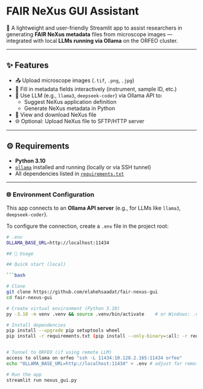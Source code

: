 # FAIR NeXus GUI Assistant

🔬 A lightweight and user-friendly Streamlit app to assist researchers in generating **FAIR NeXus metadata** files from microscope images — integrated with local **LLMs running via Ollama** on the ORFEO cluster.

---

## ✨ Features

- 📤 Upload microscope images (`.tif`, `.png`, `.jpg`)
- 🧾 Fill in metadata fields interactively (instrument, sample ID, etc.)
- 🧠 Use LLM (e.g., `llama3`, `deepseek-coder`) via Ollama API to:
  - Suggest NeXus application definition
  - Generate NeXus metadata in Python
- 💾 View and download NeXus file
- 🌐 Optional: Upload NeXus file to SFTP/HTTP server

---

## ⚙️ Requirements

- **Python 3.10**
- [`ollama`](https://ollama.com/) installed and running (locally or via SSH tunnel)
- All dependencies listed in [`requirements.txt`](./requirements.txt)

---

### 🌐 Environment Configuration

This app connects to an **Ollama API server** (e.g., for LLMs like `llama3`, `deepseek-coder`).

To configure the connection, create a `.env` file in the project root:

```bash
# .env
OLLAMA_BASE_URL=http://localhost:11434

## 🚀 Usage

## Quick start (local)

```bash

# Clone
git clone https://github.com/elahehsaadat/fair-nexus-gui
cd fair-nexus-gui

# Create virtual environment (Python 3.10)
py -3.10 -m venv .venv && source .venv/bin/activate    # or Windows: .venv\Scripts\activate

# Install dependencies
pip install --upgrade pip setuptools wheel
pip install -r requirements.txt (pip install --only-binary=:all: -r requirements.txt)


# Tunnel to ORFEO (if using remote LLM)
access to ollama on orfeo "ssh -L 11434:10.128.2.165:11434 orfeo"
echo "OLLAMA_BASE_URL=http://localhost:11434" > .env # adjust for remote

# Run the app
streamlit run nexus_gui.py
